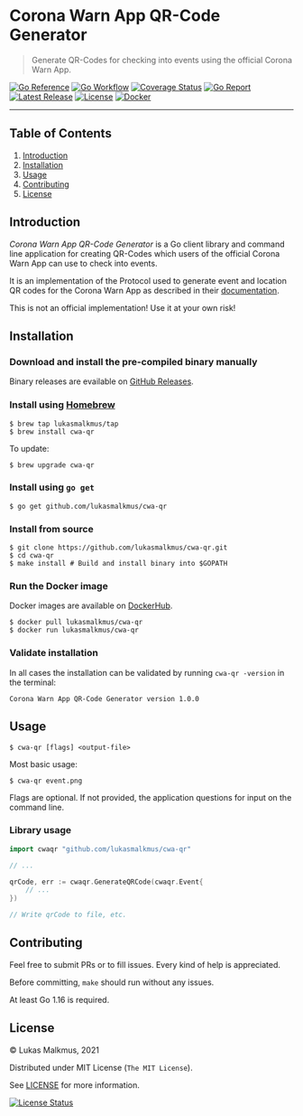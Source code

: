 # Corona Warn App QR-Code Generator

> Generate QR-Codes for checking into events using the official Corona Warn App.

[![Go Reference][gopkg_badge]][gopkg]
[![Go Workflow][go_workflow_badge]][go_workflow]
[![Coverage Status][coverage_badge]][coverage]
[![Go Report][report_badge]][report]
[![Latest Release][release_badge]][release]
[![License][license_badge]][license]
[![Docker][docker_badge]][docker]

---

## Table of Contents

1. [Introduction](#introduction)
1. [Installation](#installation)
1. [Usage](#usage)
1. [Contributing](#contributing)
1. [License](#license)

## Introduction

_Corona Warn App QR-Code Generator_ is a Go client library and command line
application for creating QR-Codes which users of the official Corona Warn App
can use to check into events.

It is an implementation of the Protocol used to generate event and location QR
codes for the Corona Warn App as described in their [documentation][1].

This is not an official implementation! Use it at your own risk!

  [1]: https://github.com/corona-warn-app/cwa-documentation/blob/master/event_registration.md

## Installation

### Download and install the pre-compiled binary manually

Binary releases are evailable on [GitHub Releases][2].

  [2]: https://github.com/lukasmalkmus/cwa-qr/releases/latest

### Install using [Homebrew][3]

```shell
$ brew tap lukasmalkmus/tap
$ brew install cwa-qr
```

To update:

```shell
$ brew upgrade cwa-qr
```

  [3]: https://brew.sh

### Install using `go get`

```shell
$ go get github.com/lukasmalkmus/cwa-qr
```

### Install from source

```shell
$ git clone https://github.com/lukasmalkmus/cwa-qr.git
$ cd cwa-qr
$ make install # Build and install binary into $GOPATH
```

### Run the Docker image

Docker images are available on [DockerHub][docker].

```shell
$ docker pull lukasmalkmus/cwa-qr
$ docker run lukasmalkmus/cwa-qr
```

### Validate installation

In all cases the installation can be validated by running `cwa-qr -version` in the
terminal:

```shell
Corona Warn App QR-Code Generator version 1.0.0
```

## Usage

```shell
$ cwa-qr [flags] <output-file>
```

Most basic usage:

```shell
$ cwa-qr event.png
```

Flags are optional. If not provided, the application questions for input on the
command line.

### Library usage

```go
import cwaqr "github.com/lukasmalkmus/cwa-qr"

// ...

qrCode, err := cwaqr.GenerateQRCode(cwaqr.Event{
	// ...
})

// Write qrCode to file, etc.
```

## Contributing

Feel free to submit PRs or to fill issues. Every kind of help is appreciated.

Before committing, `make` should run without any issues.

At least Go 1.16 is required.

## License

&copy; Lukas Malkmus, 2021

Distributed under MIT License (`The MIT License`).

See [LICENSE](LICENSE) for more information.

[![License Status][license_status_badge]][license_status]

<!-- Badges -->

[gopkg]: https://pkg.go.dev/github.com/lukasmalkmus/cwa-qr
[gopkg_badge]: https://img.shields.io/badge/doc-reference-007d9c?logo=go&logoColor=white&style=flat-square
[go_workflow]: https://github.com/lukasmalkmus/cwa-qr/actions?query=workflow%3Ago
[go_workflow_badge]: https://img.shields.io/github/workflow/status/lukasmalkmus/cwa-qr/go?style=flat-square&ghcache=unused
[coverage]: https://codecov.io/gh/lukasmalkmus/cwa-qr
[coverage_badge]: https://img.shields.io/codecov/c/github/lukasmalkmus/cwa-qr.svg?style=flat-square&ghcache=unused
[report]: https://goreportcard.com/report/github.com/lukasmalkmus/cwa-qr
[report_badge]: https://goreportcard.com/badge/github.com/lukasmalkmus/cwa-qr?style=flat-square&ghcache=unused
[release]: https://github.com/lukasmalkmus/cwa-qr/releases/latest
[release_badge]: https://img.shields.io/github/release/lukasmalkmus/cwa-qr.svg?style=flat-square&ghcache=unused
[license]: https://opensource.org/licenses/MIT
[license_badge]: https://img.shields.io/github/license/lukasmalkmus/cwa-qr.svg?color=blue&style=flat-square&ghcache=unused
[license_status]: https://app.fossa.com/projects/git%2Bgithub.com%2Flukasmalkmus%2Fcwa-qr
[license_status_badge]: https://app.fossa.com/api/projects/git%2Bgithub.com%2Flukasmalkmus%2Fcwa-qr.svg?type=large&ghcache=unused
[docker]: https://hub.docker.com/r/lukasmalkmus/cwa-qr
[docker_badge]: https://img.shields.io/docker/pulls/lukasmalkmus/cwa-qr.svg?style=flat-square&ghcache=unused
